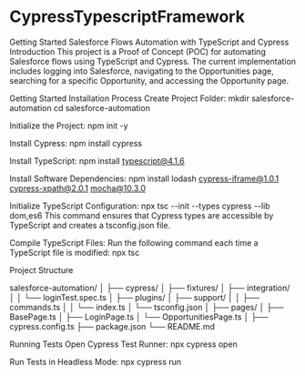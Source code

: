 # CypressTypescriptFramework

Getting Started
Salesforce Flows Automation with TypeScript and Cypress
Introduction
This project is a Proof of Concept (POC) for automating Salesforce flows using TypeScript and Cypress. The current implementation includes logging into Salesforce, navigating to the Opportunities page, searching for a specific Opportunity, and accessing the Opportunity page.

Getting Started
Installation Process
Create Project Folder:
mkdir salesforce-automation
cd salesforce-automation

Initialize the Project:
npm init -y

Install Cypress:
npm install cypress

Install TypeScript:
npm install typescript@4.1.6

Install Software Dependencies:
npm install lodash cypress-iframe@1.0.1 cypress-xpath@2.0.1 mocha@10.3.0

Initialize TypeScript Configuration:
npx tsc --init --types cypress --lib dom,es6
This command ensures that Cypress types are accessible by TypeScript and creates a tsconfig.json file.

Compile TypeScript Files:
Run the following command each time a TypeScript file is modified:
npx tsc

Project Structure

salesforce-automation/
│
├── cypress/
│   ├── fixtures/
│   ├── integration/
│   │   └── loginTest.spec.ts
│   ├── plugins/
│   ├── support/
│   │   ├── commands.ts
│   │   └── index.ts
│   └── tsconfig.json
│
├── pages/
│   ├── BasePage.ts
│   ├── LoginPage.ts
│   └── OpportunitiesPage.ts
│
├── cypress.config.ts
├── package.json
└── README.md


Running Tests
Open Cypress Test Runner:
npx cypress open

Run Tests in Headless Mode:
npx cypress run